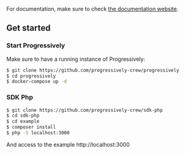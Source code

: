 For documentation, make sure to check [the documentation website](https://progressively.app/docs/guides/php).

## Get started

### Start Progressively

Make sure to have a running instance of Progressively:

```sh
$ git clone https://github.com/progressively-crew/progressively
$ cd progressively
$ docker-compose up -d
```

### SDK Php

```sh
$ git clone https://github.com/progressively-crew/sdk-php
$ cd sdk-php
$ cd example
$ composer install
$ php -S localhost:3000
```

And access to the example http://localhost:3000
